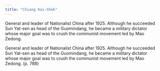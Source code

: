 ```yaml
---
title: "Chiang Kai-Shek"
---
```

General and leader of Nationalist China after 1925. Although he succeeded Sun Yat-sen as head of the Guomindang, he became a military dictator whose major goal was to crush the communist movement led by Mao Zedong.

General and leader of Nationalist China after 1925. Although he succeeded Sun Yat-sen as head of the Guomindang, he became a military dictator whose major goal was to crush the communist movement led by Mao Zedong. (p. 788)

